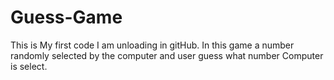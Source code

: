 # Guess-Game
This is My first code I am unloading in  gitHub.
In this game a number randomly selected by the computer and user guess what number Computer is select.
